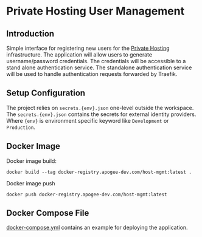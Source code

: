 # Private Hosting User Management

## Introduction

Simple interface for registering new users for the [Private Hosting](http://apogee-dev.com/projects/self-hosting/) infrastructure. The application will allow users to generate username/password credentials. The credentials will be accessible to a stand alone authentication service. The standalone authentication service will be used to handle authentication requests forwarded by Traefik.

## Setup Configuration

The project relies on `secrets.{env}.json` one-level outside the workspace. The `secrets.{env}.json` contains the secrets for external identity providers. Where `{env}` is environment specific keyword like `Development` or `Production`.

## Docker Image

Docker image build:

`docker build --tag docker-registry.apogee-dev.com/host-mgmt:latest .`

Docker image push

`docker push docker-registry.apogee-dev.com/host-mgmt:latest`

## Docker Compose File

[docker-compose.yml](https://github.com/ajaxe/private-hosting/blob/master/host-mgmt/docker-compose.yml) contains an example for deploying the application.
